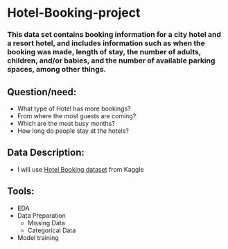 
# Hotel-Booking-project

### This data set contains booking information for a city hotel and a resort hotel, and includes information such as when the booking was made, length of stay, the number of adults, children, and/or babies, and the number of available parking spaces, among other things.

## Question/need:
 - What type of Hotel has more bookings?
 - From where the most guests are coming?
 - Which are the most busy months?
 - How long do people stay at the hotels?

## Data Description:
 - I will use [Hotel Booking dataset](https://github.com/maalakalmatrafi/Hotel-Booking-project/blob/main/hotel_bookings.csv) from Kaggle
 
## Tools:
 - EDA
 - Data Preparation
   - Missing Data
   - Categorical Data
 -  Model training


